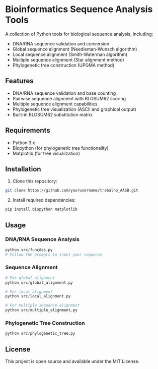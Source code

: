 # Bioinformatics Sequence Analysis Tools

A collection of Python tools for biological sequence analysis, including:

- DNA/RNA sequence validation and conversion
- Global sequence alignment (Needleman-Wunsch algorithm)
- Local sequence alignment (Smith-Waterman algorithm)
- Multiple sequence alignment (Star alignment method)
- Phylogenetic tree construction (UPGMA method)

## Features

- DNA/RNA sequence validation and base counting
- Pairwise sequence alignment with BLOSUM62 scoring
- Multiple sequence alignment capabilities
- Phylogenetic tree visualization (ASCII and graphical output)
- Built-in BLOSUM62 substitution matrix

## Requirements

- Python 3.x
- Biopython (for phylogenetic tree functionality)
- Matplotlib (for tree visualization)

## Installation

1. Clone this repository:
```bash
git clone https://github.com/yourusername/trabalho_AASB.git
```

2. Install required dependencies:
```bash
pip install biopython matplotlib
```

## Usage

### DNA/RNA Sequence Analysis
```python
python src/funções.py
# Follow the prompts to input your sequence
```

### Sequence Alignment
```python
# For global alignment
python src/global_alignment.py

# For local alignment
python src/local_alignment.py

# For multiple sequence alignment
python src/multiple_alignment.py
```

### Phylogenetic Tree Construction
```python
python src/phylogenetic_tree.py
```

## License

This project is open source and available under the MIT License.
